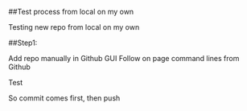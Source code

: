 ##Test process from local on my own

Testing new repo from local on my own

##Step1: 

Add repo manually in Github GUI
Follow on page command lines from Github

Test

So commit comes first, then push

